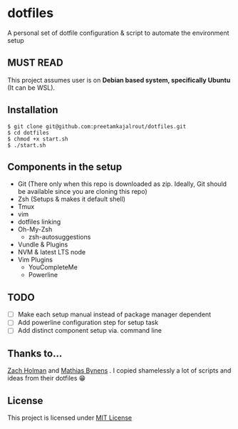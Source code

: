 # dotfiles
A personal set of dotfile configuration & script to automate the environment setup

## MUST READ
This project assumes user is on **Debian based system, specifically Ubuntu** (It can be WSL).

## Installation
```
$ git clone git@github.com:preetamkajalrout/dotfiles.git
$ cd dotfiles
$ chmod +x start.sh
$ ./start.sh
```

## Components in the setup
- Git (There only when this repo is downloaded as zip. Ideally, Git should be available since you are cloning this repo)
- Zsh (Setups & makes it default shell)
- Tmux
- vim
- dotfiles linking
- Oh-My-Zsh
  - zsh-autosuggestions
- Vundle & Plugins
- NVM & latest LTS node
- Vim Plugins
  - YouCompleteMe
  - Powerline

## TODO
- [ ] Make each setup manual instead of package manager dependent
- [ ] Add powerline configuration step for setup task
- [ ] Add distinct component setup via. command line

## Thanks to...
[Zach Holman](https://github.com/holman/) and
[Mathias Bynens](https://github.com/mathiasbynens) .
I copied shamelessly a lot of scripts and ideas from their dotfiles :grin:

## License
This project is licensed under [MIT License](./LICENSE)
